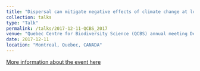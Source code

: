 ```yaml
---
title: "Dispersal can mitigate negative effects of climate change at local level and allow marine species to persist at regional level."
collection: talks
type: "Talk"
permalink: /talks/2017-12-11-QCBS_2017
venue: "Quebec Centre for Biodiversity Science (QCBS) annual meeting Dec 11-13, 2017."
date: 2017-12-11
location: "Montreal, Quebec, CANADA"
---
```

[More information about the event here](https://qcbs.ca/symposium)
